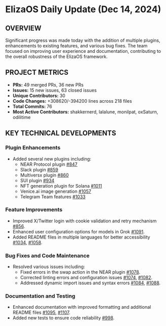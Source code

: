 # ElizaOS Daily Update (Dec 14, 2024)

## OVERVIEW 
Significant progress was made today with the addition of multiple plugins, enhancements to existing features, and various bug fixes. The team focused on improving user experience and documentation, contributing to the overall robustness of the ElizaOS framework.

## PROJECT METRICS
- **PRs:** 49 merged PRs, 36 new PRs
- **Issues:** 15 new issues, 63 closed issues
- **Unique Contributors:** 30
- **Code Changes:** +308620/-394200 lines across 218 files
- **Total Commits:** 76
- **Most Active Contributors:** shakkernerd, lalalune, monilpat, oxSaturn, odilitime

## KEY TECHNICAL DEVELOPMENTS

### Plugin Enhancements
- Added several new plugins including:
  - NEAR Protocol plugin [#847](https://github.com/elizaos/eliza/pull/847)
  - Slack plugin [#859](https://github.com/elizaos/eliza/pull/859)
  - Multiversx plugin [#860](https://github.com/elizaos/eliza/pull/860)
  - SUI plugin [#934](https://github.com/elizaos/eliza/pull/934)
  - NFT generation plugin for Solana [#1011](https://github.com/elizaos/eliza/pull/1011)
  - Venice.ai image generation [#1057](https://github.com/elizaos/eliza/pull/1057)
  - Telegram Team features [#1033](https://github.com/elizaos/eliza/pull/1033)

### Feature Improvements
- Improved X/Twitter login with cookie validation and retry mechanism [#856](https://github.com/elizaos/eliza/pull/856).
- Enhanced user configuration options for models in Grok [#1091](https://github.com/elizaos/eliza/pull/1091).
- Added README files in multiple languages for better accessibility [#1034](https://github.com/elizaos/eliza/pull/1034), [#1058](https://github.com/elizaos/eliza/pull/1058).

### Bug Fixes and Code Maintenance
- Resolved various issues including:
  - Fixed errors in the swap action in the NEAR plugin [#1078](https://github.com/elizaos/eliza/pull/1078).
  - Corrected linting errors and configuration issues [#1074](https://github.com/elizaos/eliza/pull/1074), [#1082](https://github.com/elizaos/eliza/pull/1082).
  - Addressed dynamic import issues and syntax errors [#1084](https://github.com/elizaos/eliza/pull/1084), [#1088](https://github.com/elizaos/eliza/pull/1088).

### Documentation and Testing
- Enhanced documentation with improved formatting and additional README files [#1095](https://github.com/elizaos/eliza/pull/1095), [#1107](https://github.com/elizaos/eliza/pull/1107).
- Added new tests to ensure code reliability [#998](https://github.com/elizaos/eliza/pull/998).